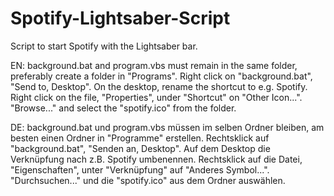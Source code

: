 # Spotify-Lightsaber-Script
Script to start Spotify with the Lightsaber bar.

EN:
background.bat and program.vbs must remain in the same folder, preferably create a folder in "Programs".
Right click on "background.bat", "Send to, Desktop".
On the desktop, rename the shortcut to e.g. Spotify.
Right click on the file, "Properties", under "Shortcut" on "Other Icon...".
"Browse..." and select the "spotify.ico" from the folder.

DE:
background.bat und program.vbs müssen im selben Ordner bleiben, am besten einen Ordner in "Programme" erstellen.
Rechtsklick auf "background.bat", "Senden an, Desktop".
Auf dem Desktop die Verknüpfung nach z.B. Spotify umbenennen.
Rechtsklick auf die Datei, "Eigenschaften", unter "Verknüpfung" auf "Anderes Symbol...".
"Durchsuchen..." und die "spotify.ico" aus dem Ordner auswählen.
